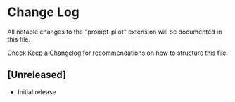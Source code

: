 # Change Log

All notable changes to the "prompt-pilot" extension will be documented in this file.

Check [Keep a Changelog](http://keepachangelog.com/) for recommendations on how to structure this file.

## [Unreleased]

- Initial release